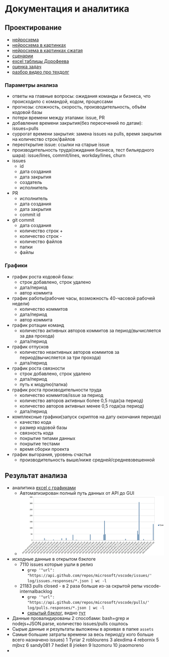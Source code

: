 # Документация и аналитика

## Проектирование

 * [нейросхема](./%D0%BD%D0%B5%D0%B9%D1%80%D0%BE%D1%81%D1%85%D0%B5%D0%BC%D1%8B/process_modeling.mm)
 * [нейросхема в картинках](./%D0%BD%D0%B5%D0%B9%D1%80%D0%BE%D1%81%D1%85%D0%B5%D0%BC%D1%8B/process_modeling.jpg)
 * [нейросхема в картинках сжатая](./%D0%BD%D0%B5%D0%B9%D1%80%D0%BE%D1%81%D1%85%D0%B5%D0%BC%D1%8B/process_modeling.small.jpg)
 * [сценарии](./%D1%81%D1%86%D0%B5%D0%BD%D0%B0%D1%80%D0%B8%D0%B8.md)
 * [excel таблицы Дорофеева](./%D1%82%D0%B0%D0%B1%D0%BB%D0%B8%D1%86%D1%8B/%D0%A7%D0%B0%D1%81%D1%82%D1%8C%203.%20%D0%94%D0%BE%D0%B1%D0%B0%D0%B2%D0%BB%D1%8F%D0%B5%D0%BC%20%D1%81%D1%82%D0%B0%D1%82%D0%B8%D1%81%D1%82%D0%B8%D1%87%D0%B5%D1%81%D0%BA%D0%BE%D0%B5%20%D0%BA%D0%BE%D0%BB%D0%B4%D1%83%D0%BD%D1%81%D1%82%D0%B2%D0%BE.xlsx)
 * [оценка задач](./%D0%BE%D1%86%D0%B5%D0%BD%D0%BA%D0%B0%20%D0%B7%D0%B0%D0%B4%D0%B0%D1%87.md)
 * [разбор видео про техдолг](./%D1%82%D0%B5%D1%85%D0%B4%D0%BE%D0%BB%D0%B3.md)

### Параметры анализа

 * ответы на главные вопросы: ожидания команды и бизнеса, что происходило с командой, кодом, процессами
 * прогнозы: сложность, скорость, производительность, объём кодовой базы
 * потери времени между этапами: issue, PR
 * добавление времени закрытия(без пересечений по датам): issues+pulls
 * суррогат времени закрытия: замена issues на pulls, время закрытия на количество строк/файлов
 * переоткрытие issue: ссылки на старые issue
 * производительность труда(ожидания бизнеса, тест бильярдного шара): issue/lines, commit/lines, workday/lines, churn
 * issues
	* id
	* дата создания
	* дата закрытия
	* создатель
	* исполнитель
 * PR
	* исполнитель
	* дата создания
	* дата закрытия
	* commit id
 * git commit
	* дата создания
	* количество строк +
	* количество строк -
	* количество файлов
	* папки
	* файлы

### Графики

 * график роста кодовой базы:
    * строк добавлено, строк удалено
    * дата/период
    * автор коммита
 * график работы(рабочие часы, возможность 40-часовой рабочей недели)
    * количество коммитов
    * дата/период
    * автор коммита
 * график ротации команд
    * количество активных авторов коммитов за период(вычисляется за два прохода)
    * дата/период
 * график отпусков
    * количество неактивных авторов коммитов за период(вычисляется за три прохода)
    * дата/период
 * график роста связности
    * строк добавлено, строк удалено
    * дата/период
    * путь к модулю(папка)
 * график роста производительности труда
    * количество коммитов/issue за период
    * количество авторов активных более 0,5 года(за период)
    * количество авторов активных менее 0,5 года(за период)
    * дата/период
 * комплексные графики(запуск скриптов на дату окончания периода)
    * качество кода
    * размер кодовой базы
    * связность кода
    * покрытие типами данных
    * покрытие тестами
    * время сборки проекта
 * график выгорания, уровень счастья
    * производительность выше/ниже средней/средневзвешенной

## Результат анализа

 * аналитика [excel с графиками](../assets/vscode.github/vscode-analysis.github.ods)
	* Автоматизирован полный путь данных от API до GUI
	* ![](./диаграмма1.jpg)
 * исходные данные в открытом бэклоге
    * 7110 issues которые ушли в релиз
        * `grep '"url": "https://api.github.com/repos/microsoft/vscode/issues/' log/issues.responses/*.json | wc -l`
    * 21183 pulls closed - в 2 раза больше из-за скрытой репы vscode-internalbacklog
        * `grep '"url": "https://api.github.com/repos/microsoft/vscode/pulls/' log/pulls.responses/*.json | wc -l`
		 * [скрытый бэклог](https://github.com/microsoft/vscode-internalbacklog/issues/4174), видно [тут](https://github.com/microsoft/vscode/pull/183564)
 * Данные провалидированы 2 способами: bash+grep и nodejs+JSON.parse, количество issues/pulls сошлось
 * Сырые данные и результаты выложены в архивах в папке `assets`
 * Самые большие затраты времени за весь период(у кого больше всего назначено issues)
	1	Tyriar
	2	roblourens
	3	alexdima
	4	rebornix
	5	mjbvz
	6	sandy081
	7	hediet
	8	jrieken
	9	lszomoru
	10	joaomoreno
 * 



